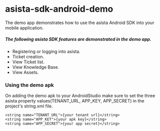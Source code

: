 # asista-sdk-android-demo
The demo app demonstrates how to use the asista Android SDK into your mobile application.


##### The following asista SDK features are demonstrated in the demo app.
- Registering or logging into asista.
- Ticket creation.
- View Ticket list.
- View Knowledge Base.
- View Assets.


### Using the demo apk
On adding the demo apk to your AndroidStudio make sure to set the three asista property values(TENANT_URL, APP_KEY, APP_SECRET) in the project's string.xml file.  
```
<string name="TENANT_URL">{your tenant url}</string>
<string name="APP_KEY">{your apk key}</string>
<string name="APP_SECRET">{your app secret}</string>
```
